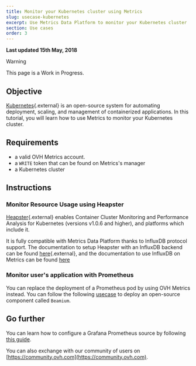 ```yaml
---
title: Monitor your Kubernetes cluster using Metrics
slug: usecase-kubernetes
excerpt: Use Metrics Data Platform to monitor your Kubernetes cluster
section: Use cases
order: 3
---
```

**Last updated 15th May, 2018**

> [!warning]
>
> This page is a Work in Progress.
>

## Objective

[Kubernetes](https://kubernetes.io/){.external} is an open-source system for automating deployment, scaling, and management of containerized applications. In this tutorial, you will learn how to use Metrics to monitor your Kubernetes cluster.

## Requirements

- a valid OVH Metrics account.
- a `WRITE` token that can be found on Metrics's manager
- a Kubernetes cluster

## Instructions

### Monitor Resource Usage using Heapster

[Heapster](https://github.com/kubernetes/heapster){.external} enables Container Cluster Monitoring and Performance Analysis for Kubernetes (versions v1.0.6 and higher), and platforms which include it.

It is fully compatible with Metrics Data Platform thanks to InfluxDB protocol support. The documentation to setup Heapster with an InfluxDB backend can be found [here](https://github.com/kubernetes/heapster/blob/master/docs/influxdb.md){.external}, and the documentation to use InfluxDB on Metrics can be found [here](../protocol-influxdb)

### Monitor user's application with Prometheus

You can replace the deployment of a Prometheus pod by using OVH Metrics instead. You can follow the following [usecase](../usecase-prometheus) to deploy an open-source component called `Beamium`.

## Go further

You can learn how to configure a Grafana Prometheus source by following [this guide](../start-grafana).

You can also exchange with our community of users on [https://community.ovh.com](https://community.ovh.com).